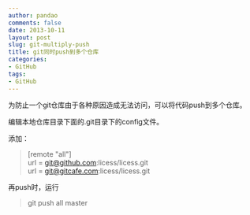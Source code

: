 ```yaml
---
author: pandao
comments: false
date: 2013-10-11
layout: post
slug: git-multiply-push
title: git同时push到多个仓库
categories:
- GitHub
tags:
- GitHub
---
```





为防止一个git仓库由于各种原因造成无法访问，可以将代码push到多个仓库。

编辑本地仓库目录下面的.git目录下的config文件。

添加：
    
  >[remote "all"]    
  >url = git@github.com:licess/licess.git    
  >url = git@gitcafe.com:licess/licess.git
  
再push时，运行

>git push all master
